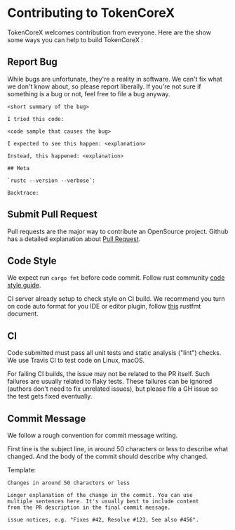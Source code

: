 # Contributing to TokenCoreX
TokenCoreX welcomes contribution from everyone. Here are the show some ways you can help to build TokenCoreX :    
## Report Bug

While bugs are unfortunate, they're a reality in software. We can't fix what we don't know about, so please report liberally. If you're not sure if something is a bug or not, feel free to file a bug anyway.

```
<short summary of the bug>

I tried this code:

<code sample that causes the bug>

I expected to see this happen: <explanation>

Instead, this happened: <explanation>

## Meta

`rustc --version --verbose`:

Backtrace:
```

## Submit Pull Request

Pull requests are the major way to contribute an OpenSource project. Github has a detailed explanation about [Pull Request](https://help.github.com/en/github/collaborating-with-issues-and-pull-requests/about-pull-requests).

## Code Style

We expect run `cargo fmt` before code commit. Follow rust community [code style guide](https://github.com/rust-dev-tools/fmt-rfcs/blob/master/guide/guide.md).

CI server already setup to check style on CI build. We recommend you turn on code auto format for you IDE or editor plugin, follow [this](https://github.com/rust-lang/rustfmt#running-rustfmt-from-your-editor) rustfmt document.

## CI

Code submitted must pass all unit tests and static analysis ("lint") checks. We use Travis CI to test code on Linux, macOS.

For failing CI builds, the issue may not be related to the PR itself. Such failures are usually related to flaky tests. These failures can be ignored (authors don't need to fix unrelated issues), but please file a GH issue so the test gets fixed eventually.

## Commit Message

We follow a rough convention for commit message writing.

First line is the subject line, in around 50 characters or less to describe what changed. And the body of the commit should describe why changed. 

Template:

```
Changes in around 50 charactors or less

Longer explanation of the change in the commit. You can use
multiple sentences here. It's usually best to include content
from the PR description in the final commit message.

issue notices, e.g. "Fixes #42, Resolve #123, See also #456".
```

